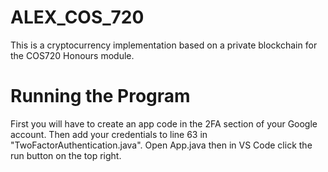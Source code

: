 # ALEX_COS_720
This is a cryptocurrency implementation based on a private blockchain for the COS720 Honours module.

# Running the Program
First you will have to create an app code in the 2FA section of your Google account. Then add your credentials to line 63 in "TwoFactorAuthentication.java".
Open App.java then in VS Code click the run button on the top right.
